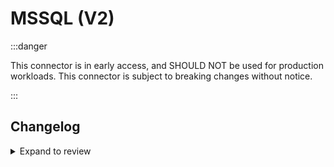 # MSSQL (V2)

:::danger

This connector is in early access, and SHOULD NOT be used for production workloads. This connector is subject to breaking changes without notice.

:::

## Changelog

<details>
  <summary>Expand to review</summary>

| Version | Date       | Pull Request                                               | Subject                                              |
|:--------|:-----------|:-----------------------------------------------------------|:-----------------------------------------------------|
| 0.1.13  | 2025-03-04 | []()   | RC11: Increase decimal precision                     |
| 0.1.12  | 2025-02-24 | [54648](https://github.com/airbytehq/airbyte/pull/54648)   | RC10: Fix index column names with hyphens            |
| 0.1.11  | 2025-02-21 | [54197](https://github.com/airbytehq/airbyte/pull/54197)   | RC9: Fix index column names with invalid characters. |
| 0.1.10  | 2025-02-20 | [54186](https://github.com/airbytehq/airbyte/pull/54186)   | RC8: Fix String support.                             |
| 0.1.9   | 2025-02-11 | [53364](https://github.com/airbytehq/airbyte/pull/53364)   | RC7: Revert deletion change.                         |
| 0.1.8   | 2025-02-11 | [53364](https://github.com/airbytehq/airbyte/pull/53364)   | RC6: Break up deletes into loop to reduce locking.   |
| 0.1.7   | 2025-02-07 | [53236](https://github.com/airbytehq/airbyte/pull/53236)   | RC5: Use rowlock hint.                               |
| 0.1.6   | 2025-02-06 | [53192](https://github.com/airbytehq/airbyte/pull/53192)   | RC4: Fix config, timehandling and performance tweak. |
| 0.1.5   | 2025-02-04 | [53174](https://github.com/airbytehq/airbyte/pull/53174)   | RC3: Fix metadata.yaml for publish                   |
| 0.1.4   | 2025-02-04 | [52704](https://github.com/airbytehq/airbyte/pull/52704)   | RC2: Performance improvement                         |
| 0.1.3   | 2025-01-24 | [52096](https://github.com/airbytehq/airbyte/pull/52096)   | Release candidate                                    |
| 0.1.2   | 2025-01-10 | [51508](https://github.com/airbytehq/airbyte/pull/51508)   | Use a non root base image                            |
| 0.1.1   | 2024-12-18 | [49870](https://github.com/airbytehq/airbyte/pull/49870)   | Use a base image: airbyte/java-connector-base:1.0.0  |
| 0.1.0   | 2024-12-16 | [\#49460](https://github.com/airbytehq/airbyte/pull/49460) | Initial commit                                       |

</details>
